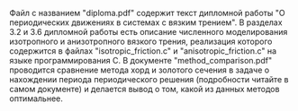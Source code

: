 Файл с названием "diploma.pdf" содержит текст дипломной работы "О периодических движениях в системах с вязким трением". В разделах 3.2 и 3.6 дипломной работы есть описание численного моделирования изотропного и анизотропного вязкого трения, реализация которого содержится в файлах "isotropic_friction.с" и "anisotropic_friction.с" на языке программирования C. В документе "method_comparison.pdf" проводится сравнение метода хорд и золотого сечения в задаче о нахождении периода периодического решения (подробности читайте в самом документе) и делается вывод о том, какой из данных методов оптимальнее.

